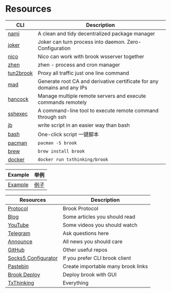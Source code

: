 # Resources

| CLI | Description |
| --- | --- |
| [nami](https://github.com/txthinking/nami) | A clean and tidy decentralized package manager |
| [joker](https://github.com/txthinking/joker) | Joker can turn process into daemon. Zero-Configuration |
| [nico](https://github.com/txthinking/nico) | Nico can work with brook wsserver together |
| [zhen](https://github.com/txthinking/zhen) | zhen - process and cron manager |
| [tun2brook](https://github.com/txthinking/tun2brook) | Proxy all traffic just one line command |
| [mad](https://github.com/txthinking/mad) | Generate root CA and derivative certificate for any domains and any IPs |
| [hancock](https://github.com/txthinking/hancock) | Manage multiple remote servers and execute commands remotely |
| [sshexec](https://github.com/txthinking/sshexec) | A command-line tool to execute remote command through ssh |
| [jb](https://github.com/txthinking/jb) | write script in an easier way than bash |
| [bash](https://github.com/txthinking/bash) | One-click script 一键脚本 |
| [pacman](https://archlinux.org/packages/extra/x86_64/brook/) | `pacman -S brook` |
| [brew](https://formulae.brew.sh/formula/brook) | `brew install brook` |
| [docker](https://hub.docker.com/r/txthinking/brook) | `docker run txthinking/brook` | 

| Example | 举例 |
| --- | --- |
| [Example](https://github.com/txthinking/brook/blob/master/docs/example.md) | [例子](https://github.com/txthinking/brook/blob/master/docs/example-zh.md) |

| Resources | Description |
| --- | --- |
| [Protocol](https://github.com/txthinking/brook/tree/master/protocol) | Brook Protocol |
| [Blog](https://www.txthinking.com/talks/) | Some articles you should read |
| [YouTube](https://www.youtube.com/txthinking) | Some videos you should watch |
| [Telegram](https://t.me/txthinking) | Ask questions here |
| [Announce](https://t.me/s/txthinking_news) | All news you should care |
| [GitHub](https://github.com/txthinking) | Other useful repos |
| [Socks5 Configurator](https://chromewebstore.google.com/detail/socks5-configurator/hnpgnjkeaobghpjjhaiemlahikgmnghb) | If you prefer CLI brook client | 
| [Pastebin](https://paste.brook.app) | Create importable many brook links |
| [Brook Deploy](https://www.txthinking.com/deploy.html) | Deploy brook with GUI |
| [TxThinking](https://www.txthinking.com) | Everything |

